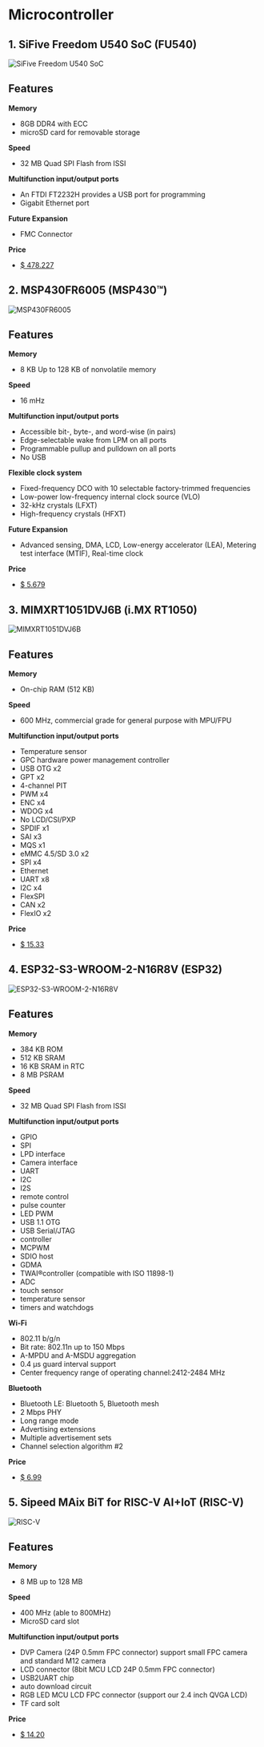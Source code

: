 # Microcontroller 
## 1. SiFive Freedom U540 SoC (FU540)
![SiFive Freedom U540 SoC](https://d2pn104n81t9m2.cloudfront.net/assets/images/products/hifive-unleashed/unleashed-angle-photo.jpg)
## Features
**Memory**
* 8GB DDR4 with ECC 
* microSD card for removable storage

**Speed**
* 32 MB Quad SPI Flash from ISSI

**Multifunction input/output ports**
* An FTDI FT2232H provides a USB port for programming
* Gigabit Ethernet port
 
**Future Expansion**
* FMC Connector

**Price**
* [$ 478.227](https://www.crowdsupply.com/sifive/hifive-unleashed)
## 2. MSP430FR6005 (MSP430™)
![MSP430FR6005](https://www.ti.com/content/dam/ticom/images/products/package/p/pz0100a.png:large)
## Features
**Memory**
* 8 KB Up to 128 KB of nonvolatile memory

**Speed**
* 16 mHz

**Multifunction input/output ports**
* Accessible bit-, byte-, and word-wise (in pairs)
* Edge-selectable wake from LPM on all ports
* Programmable pullup and pulldown on all ports
* No USB

**Flexible clock system**
* Fixed-frequency DCO with 10 selectable factory-trimmed frequencies
* Low-power low-frequency internal clock source (VLO)
* 32-kHz crystals (LFXT)
* High-frequency crystals (HFXT)
 
**Future Expansion**
* Advanced sensing, DMA, LCD, Low-energy accelerator (LEA), Metering test interface (MTIF), Real-time clock

**Price**
* [$ 5.679](https://www.ti.com/product/MSP430FR6005#order-quality)
## 3. MIMXRT1051DVJ6B (i.MX RT1050)
![MIMXRT1051DVJ6B](https://media.digikey.com/Renders/NXP%20Semi%20Renders/568;SOT1968-1;VJ;196.jpg)
## Features
**Memory**
*  On-chip RAM (512 KB)

**Speed**
* 600 MHz, commercial grade for general purpose with MPU/FPU

**Multifunction input/output ports**
* Temperature sensor
* GPC hardware power management
controller
* USB OTG x2
* GPT x2
* 4-channel PIT
* PWM x4
* ENC x4
* WDOG x4
* No LCD/CSI/PXP
* SPDIF x1
* SAI x3
* MQS x1
* eMMC 4.5/SD 3.0 x2
* SPI x4
* Ethernet
* UART x8
* I2C x4
* FlexSPI
* CAN x2
* FlexIO x2

**Price**
* [$ 15.33](https://www.digikey.co.th/en/products/detail/nxp-usa-inc/MIMXRT1051DVJ6B/9607562?utm_campaign=buynow&utm_medium=aggregator&WT.z_cid=ref_findchips_standard&utm_source=findchips)
## 4. ESP32-S3-WROOM-2-N16R8V (ESP32)
![ESP32-S3-WROOM-2-N16R8V](https://5.imimg.com/data5/GH/ON/VZ/SELLER-5015976/esp32-wroom-32-500x500.jpg)
## Features
**Memory**
* 384 KB ROM
* 512 KB SRAM
* 16 KB SRAM in RTC
* 8 MB PSRAM


**Speed**
* 32 MB Quad SPI Flash from ISSI

**Multifunction input/output ports**
* GPIO
* SPI
* LPD interface
* Camera interface
* UART
* I2C
* I2S
* remote control
* pulse counter
* LED PWM
* USB 1.1 OTG
* USB Serial/JTAG
* controller
* MCPWM
* SDIO host
* GDMA
* TWAI®controller (compatible with ISO 11898-1)
* ADC
* touch sensor
* temperature sensor
* timers and watchdogs

 
**Wi-Fi**
* 802.11 b/g/n
* Bit rate: 802.11n up to 150 Mbps
* A-MPDU and A-MSDU aggregation
* 0.4 µs guard interval support
* Center frequency range of operating channel:2412-2484 MHz

**Bluetooth**
* Bluetooth LE: Bluetooth 5, Bluetooth mesh
* 2 Mbps PHY
* Long range mode
* Advertising extensions
* Multiple advertisement sets
* Channel selection algorithm #2

**Price**
* [$ 6.99](https://www.mouser.com/ProductDetail/Espressif-Systems/ESP32-S3-WROOM-2-N16R8V?qs=sGAEpiMZZMuiGk1Q5GPiHB4SFnhKDXK%2FQkAaBxaKmJI%3D)
## 5. Sipeed MAix BiT for RISC-V AI+IoT (RISC-V)
![RISC-V](https://o.lnwfile.com/_/o/_raw/w6/ul/6z.png)
## Features
**Memory**
* 8 MB up to 128 MB


**Speed**
* 400 MHz (able to 800MHz)
* MicroSD card slot

**Multifunction input/output ports**
* DVP Camera (24P 0.5mm FPC connector) support small FPC camera and standard M12 camera
* LCD connector (8bit MCU LCD 24P 0.5mm FPC connector)
* USB2UART chip
* auto download circuit
* RGB LED MCU LCD FPC connector (support our 2.4 inch QVGA LCD)
* TF card solt
 
**Price**
* [$ 14.20](https://www.seeedstudio.com/Sipeed-MAix-BiT-for-RISC-V-AI-IoT-p-2872.html#:~:text=Sipeed%20newly%20provide%20breadboard%2Dfriendly,LCD)

